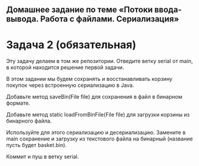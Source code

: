 ## Домашнее задание по теме «Потоки ввода-вывода. Работа с файлами. Сериализация»

# Задача 2 (обязательная)

Эту задачу делаем в том же репозитории. Отведите ветку serial от main, в которой находится решение первой задачи.

В этом задании мы будем сохранять и восстанавливать корзину покупок через встроенную сериализацию в Java.

Добавьте метод saveBin(File file) для сохранения в файл в бинарном формате.

Добавьте метод static loadFromBinFile(File file) для загрузки корзины из бинарного файла.

Используйте для этого сериализацию и десериализацию. Замените в main сохранение и загрузку из текстового файла на бинарный (название пусть будет basket.bin).

Коммит и пуш в ветку serial.